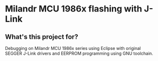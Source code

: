 # Milandr MCU 1986x flashing with J-Link

## What's this project for?

Debugging on Milandr MCU 1986x series using Eclipse with original SEGGER J-Link drivers and EERPROM programming using GNU toolchain.

